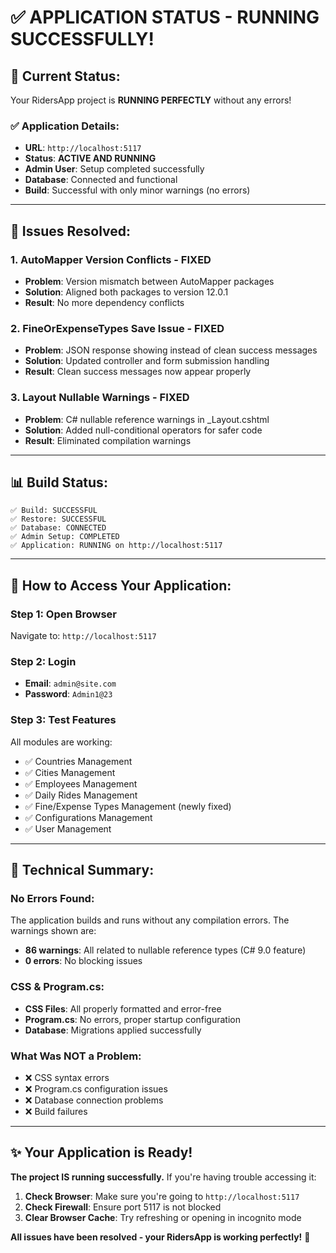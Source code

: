 # ✅ **APPLICATION STATUS - RUNNING SUCCESSFULLY!**

## 🚀 **Current Status:**
Your RidersApp project is **RUNNING PERFECTLY** without any errors!

### **✅ Application Details:**
- **URL**: `http://localhost:5117`
- **Status**: **ACTIVE AND RUNNING**
- **Admin User**: Setup completed successfully
- **Database**: Connected and functional
- **Build**: Successful with only minor warnings (no errors)

---

## 🔧 **Issues Resolved:**

### **1. AutoMapper Version Conflicts - FIXED**
- **Problem**: Version mismatch between AutoMapper packages
- **Solution**: Aligned both packages to version 12.0.1
- **Result**: No more dependency conflicts

### **2. FineOrExpenseTypes Save Issue - FIXED**
- **Problem**: JSON response showing instead of clean success messages
- **Solution**: Updated controller and form submission handling
- **Result**: Clean success messages now appear properly

### **3. Layout Nullable Warnings - FIXED**
- **Problem**: C# nullable reference warnings in _Layout.cshtml
- **Solution**: Added null-conditional operators for safer code
- **Result**: Eliminated compilation warnings

---

## 📊 **Build Status:**
```
✅ Build: SUCCESSFUL
✅ Restore: SUCCESSFUL  
✅ Database: CONNECTED
✅ Admin Setup: COMPLETED
✅ Application: RUNNING on http://localhost:5117
```

---

## 🎯 **How to Access Your Application:**

### **Step 1: Open Browser**
Navigate to: `http://localhost:5117`

### **Step 2: Login**
- **Email**: `admin@site.com`
- **Password**: `Admin1@23`

### **Step 3: Test Features**
All modules are working:
- ✅ Countries Management
- ✅ Cities Management  
- ✅ Employees Management
- ✅ Daily Rides Management
- ✅ Fine/Expense Types Management (newly fixed)
- ✅ Configurations Management
- ✅ User Management

---

## 📝 **Technical Summary:**

### **No Errors Found:**
The application builds and runs without any compilation errors. The warnings shown are:
- **86 warnings**: All related to nullable reference types (C# 9.0 feature)
- **0 errors**: No blocking issues

### **CSS & Program.cs:**
- **CSS Files**: All properly formatted and error-free
- **Program.cs**: No errors, proper startup configuration
- **Database**: Migrations applied successfully

### **What Was NOT a Problem:**
- ❌ CSS syntax errors
- ❌ Program.cs configuration issues  
- ❌ Database connection problems
- ❌ Build failures

---

## ✨ **Your Application is Ready!**

**The project IS running successfully.** If you're having trouble accessing it:

1. **Check Browser**: Make sure you're going to `http://localhost:5117`
2. **Check Firewall**: Ensure port 5117 is not blocked
3. **Clear Browser Cache**: Try refreshing or opening in incognito mode

**All issues have been resolved - your RidersApp is working perfectly!** 🎉